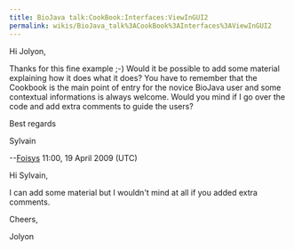 ```yaml
---
title: BioJava talk:CookBook:Interfaces:ViewInGUI2
permalink: wikis/BioJava_talk%3ACookBook%3AInterfaces%3AViewInGUI2
---
```


Hi Jolyon,

Thanks for this fine example ;-) Would it be possible to add some
material explaining how it does what it does? You have to remember that
the Cookbook is the main point of entry for the novice BioJava user and
some contextual informations is always welcome. Would you mind if I go
over the code and add extra comments to guide the users?

Best regards

Sylvain

--[Foisys](User:Foisys "wikilink") 11:00, 19 April 2009 (UTC)

Hi Sylvain,

I can add some material but I wouldn't mind at all if you added extra
comments.

Cheers,

Jolyon

